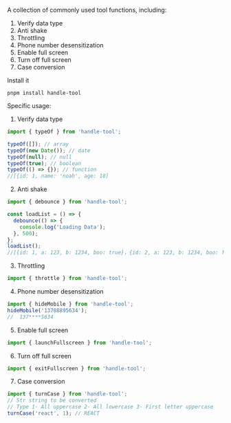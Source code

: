 A collection of commonly used tool functions, including:

1. Verify data type
2. Anti shake
3. Throttling
4. Phone number desensitization
5. Enable full screen
6. Turn off full screen
7. Case conversion

Install it

```
pnpm install handle-tool
```

Specific usage:

1.  Verify data type

```javascript
import { typeOf } from 'handle-tool';

typeOf([]); // array
typeOf(new Date()); // date
typeOf(null); // null
typeOf(true); // boolean
typeOf(() => {}); // function
//[{id: 1, name: 'noah', age: 18]
```

2. Anti shake

```javascript
import { debounce } from 'handle-tool';

const loadList = () => {
  debounce(() => {
    console.log('Loading Data');
  }, 500);
};
loadList();
//[{id: 1, a: 123, b: 1234, boo: true}，{id: 2, a: 123, b: 1234, boo: false}]
```

3. Throttling

```javascript
import { throttle } from 'handle-tool';
```

4. Phone number desensitization

```javascript
import { hideMobile } from 'handle-tool';
hideMobile('13788895634');
//  137****5634
```

5. Enable full screen

```javascript
import { launchFullscreen } from 'handle-tool';
```

6.  Turn off full screen

```javascript
import { exitFullscreen } from 'handle-tool';
```

7. Case conversion

```javascript
import { turnCase } from 'handle-tool';
// Str string to be converted
// Type 1- All uppercase 2- All lowercase 3- First letter uppercase
turnCase('react', 1); // REACT
```
